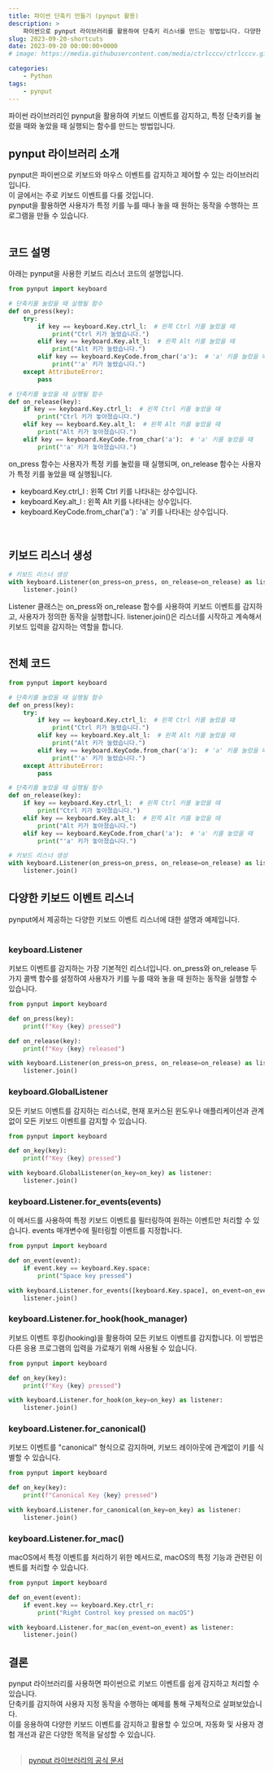 ```yaml
---
title: 파이썬 단축키 만들기 (pynput 활용)
description: >  
    파이썬으로 pynput 라이브러리를 활용하여 단축키 리스너를 만드는 방법입니다. 다양한 키보드 이벤트 리스너의 설명과 예제입니다.
slug: 2023-09-20-shortcuts
date: 2023-09-20 00:00:00+0000
# image: https://media.githubusercontent.com/media/ctrlcccv/ctrlcccv.github.io/master/assets/img/post/mouse-position.webp

categories:
    - Python
tags:
    - pynput
---
```

파이썬 라이브러리인 pynput을 활용하여 키보드 이벤트를 감지하고, 특정 단축키를 눌렀을 때와 놓았을 때 실행되는 함수를 만드는 방법입니다.

## pynput 라이브러리 소개
pynput은 파이썬으로 키보드와 마우스 이벤트를 감지하고 제어할 수 있는 라이브러리입니다.   
이 글에서는 주로 키보드 이벤트를 다룰 것입니다.   
pynput을 활용하면 사용자가 특정 키를 누를 때나 놓을 때 원하는 동작을 수행하는 프로그램을 만들 수 있습니다.  
<br>

## 코드 설명
아래는 pynput을 사용한 키보드 리스너 코드의 설명입니다.  

```python
from pynput import keyboard

# 단축키를 눌렀을 때 실행될 함수
def on_press(key):
    try:
        if key == keyboard.Key.ctrl_l:  # 왼쪽 Ctrl 키를 눌렀을 때
            print("Ctrl 키가 눌렸습니다.")
        elif key == keyboard.Key.alt_l:  # 왼쪽 Alt 키를 눌렀을 때
            print("Alt 키가 눌렸습니다.")
        elif key == keyboard.KeyCode.from_char('a'):  # 'a' 키를 눌렀을 때
            print("'a' 키가 눌렸습니다.")
    except AttributeError:
        pass

# 단축키를 놓았을 때 실행될 함수
def on_release(key):
    if key == keyboard.Key.ctrl_l:  # 왼쪽 Ctrl 키를 놓았을 때
        print("Ctrl 키가 놓아졌습니다.")
    elif key == keyboard.Key.alt_l:  # 왼쪽 Alt 키를 놓았을 때
        print("Alt 키가 놓아졌습니다.")
    elif key == keyboard.KeyCode.from_char('a'):  # 'a' 키를 놓았을 때
        print("'a' 키가 놓아졌습니다.")
```
on_press 함수는 사용자가 특정 키를 눌렀을 때 실행되며, on_release 함수는 사용자가 특정 키를 놓았을 때 실행됩니다.  
* keyboard.Key.ctrl_l : 왼쪽 Ctrl 키를 나타내는 상수입니다.
* keyboard.Key.alt_l : 왼쪽 Alt 키를 나타내는 상수입니다. 
* keyboard.KeyCode.from_char('a') : 'a' 키를 나타내는 상수입니다.  
<br>

<script async src="https://pagead2.googlesyndication.com/pagead/js/adsbygoogle.js?client=ca-pub-8535540836842352" crossorigin="anonymous"></script>
<ins class="adsbygoogle"
     style="display:block; text-align:center;"
     data-ad-layout="in-article"
     data-ad-format="fluid"
     data-ad-client="ca-pub-8535540836842352"
     data-ad-slot="2974559225"></ins>
<script>
     (adsbygoogle = window.adsbygoogle || []).push({});
</script>

## 키보드 리스너 생성
```python
# 키보드 리스너 생성
with keyboard.Listener(on_press=on_press, on_release=on_release) as listener:
    listener.join()
```
Listener 클래스는 on_press와 on_release 함수를 사용하여 키보드 이벤트를 감지하고, 사용자가 정의한 동작을 실행합니다. listener.join()은 리스너를 시작하고 계속해서 키보드 입력을 감지하는 역할을 합니다.  
<br>

## 전체 코드
```python
from pynput import keyboard

# 단축키를 눌렀을 때 실행될 함수
def on_press(key):
    try:
        if key == keyboard.Key.ctrl_l:  # 왼쪽 Ctrl 키를 눌렀을 때
            print("Ctrl 키가 눌렸습니다.")
        elif key == keyboard.Key.alt_l:  # 왼쪽 Alt 키를 눌렀을 때
            print("Alt 키가 눌렸습니다.")
        elif key == keyboard.KeyCode.from_char('a'):  # 'a' 키를 눌렀을 때
            print("'a' 키가 눌렸습니다.")
    except AttributeError:
        pass

# 단축키를 놓았을 때 실행될 함수
def on_release(key):
    if key == keyboard.Key.ctrl_l:  # 왼쪽 Ctrl 키를 놓았을 때
        print("Ctrl 키가 놓아졌습니다.")
    elif key == keyboard.Key.alt_l:  # 왼쪽 Alt 키를 놓았을 때
        print("Alt 키가 놓아졌습니다.")
    elif key == keyboard.KeyCode.from_char('a'):  # 'a' 키를 놓았을 때
        print("'a' 키가 놓아졌습니다.")

# 키보드 리스너 생성
with keyboard.Listener(on_press=on_press, on_release=on_release) as listener:
    listener.join()
```

## 다양한 키보드 이벤트 리스너
pynput에서 제공하는 다양한 키보드 이벤트 리스너에 대한 설명과 예제입니다.  
<br>

### keyboard.Listener
키보드 이벤트를 감지하는 가장 기본적인 리스너입니다. on_press와 on_release 두 가지 콜백 함수를 설정하여 사용자가 키를 누를 때와 놓을 때 원하는 동작을 실행할 수 있습니다.

```python
from pynput import keyboard

def on_press(key):
    print(f"Key {key} pressed")

def on_release(key):
    print(f"Key {key} released")

with keyboard.Listener(on_press=on_press, on_release=on_release) as listener:
    listener.join()
```
### keyboard.GlobalListener
모든 키보드 이벤트를 감지하는 리스너로, 현재 포커스된 윈도우나 애플리케이션과 관계없이 모든 키보드 이벤트를 감지할 수 있습니다.

```python
from pynput import keyboard

def on_key(key):
    print(f"Key {key} pressed")

with keyboard.GlobalListener(on_key=on_key) as listener:
    listener.join()
```

### keyboard.Listener.for_events(events)
이 메서드를 사용하여 특정 키보드 이벤트를 필터링하여 원하는 이벤트만 처리할 수 있습니다. events 매개변수에 필터링할 이벤트를 지정합니다.

```python
from pynput import keyboard

def on_event(event):
    if event.key == keyboard.Key.space:
        print("Space key pressed")

with keyboard.Listener.for_events([keyboard.Key.space], on_event=on_event) as listener:
    listener.join()
```

### keyboard.Listener.for_hook(hook_manager)
키보드 이벤트 후킹(hooking)을 활용하여 모든 키보드 이벤트를 감지합니다. 이 방법은 다른 응용 프로그램의 입력을 가로채기 위해 사용될 수 있습니다.

```python
from pynput import keyboard

def on_key(key):
    print(f"Key {key} pressed")

with keyboard.Listener.for_hook(on_key=on_key) as listener:
    listener.join()
```

### keyboard.Listener.for_canonical()
키보드 이벤트를 "canonical" 형식으로 감지하며, 키보드 레이아웃에 관계없이 키를 식별할 수 있습니다.

```python
from pynput import keyboard

def on_key(key):
    print(f"Canonical Key {key} pressed")

with keyboard.Listener.for_canonical(on_key=on_key) as listener:
    listener.join()
```

### keyboard.Listener.for_mac()
macOS에서 특정 이벤트를 처리하기 위한 메서드로, macOS의 특정 기능과 관련된 이벤트를 처리할 수 있습니다.

```python
from pynput import keyboard

def on_event(event):
    if event.key == keyboard.Key.ctrl_r:
        print("Right Control key pressed on macOS")

with keyboard.Listener.for_mac(on_event=on_event) as listener:
    listener.join()
```

## 결론
pynput 라이브러리를 사용하면 파이썬으로 키보드 이벤트를 쉽게 감지하고 처리할 수 있습니다.   
단축키를 감지하여 사용자 지정 동작을 수행하는 예제를 통해 구체적으로 살펴보았습니다.   
이를 응용하여 다양한 키보드 이벤트를 감지하고 활용할 수 있으며, 자동화 및 사용자 경험 개선과 같은 다양한 목적을 달성할 수 있습니다.  
<br>

> [pynput 라이브러리의 공식 문서](https://pynput.readthedocs.io/en/latest/keyboard.html)
